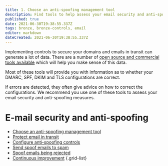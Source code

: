 ```yaml
---
title: 1. Choose an anti-spoofing management tool
description: Find tools to help assess your email security and anti-spoofing measures.
published: true
date: 2021-06-30T19:38:55.337Z
tags: bronze, bronze-controls, email
editor: markdown
dateCreated: 2021-06-30T19:38:55.337Z
---
```


Implementing controls to secure your domains and emails in transit can generate a lot of data. There are a number of [open source and commercial tools available](https://dmarc.org/resources/products-and-services/) which will help you make sense of this data.

Most of these tools will provide you with information as to whether your DMARC, SPF, DKIM and TLS configurations are correct.

If errors are detected, they often give advice on how to correct the configurations. We recommend you use one of these tools to assess your email security and anti-spoofing measures.

# E-mail security and anti-spoofing

- [Choose an anti-spoofing management tool](/bronze-controls/email-security-and-anti-spoofing/choose-anti-spoofing-management-tool)
- [Protect email in transit](/bronze-controls/email-security-and-anti-spoofing/protect-email-in-transit)
- [Configure anti-spoofing controls](/bronze-controls/email-security-and-anti-spoofing/configure-anti-spoofing-controls-)
- [Send spoof emails to spam](/bronze-controls/email-security-and-anti-spoofing/mark-spoof-emails-as-spam)
- [Spoof emails being rejected](/bronze-controls/email-security-and-anti-spoofing/reject-spoof-emails)
- [Continuous improvement](/bronze-controls/email-security-and-anti-spoofing/continuous-improvement)
{.grid-list}
